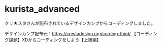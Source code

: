 # kurista_advanced

クリ★スタさんが配布されているデザインカンプからコーディングしました。

デザインカンプ配布元：https://crestadesign.org/cording-third/ 【コーディング課題】XDからコーディングをしよう【上級編】
